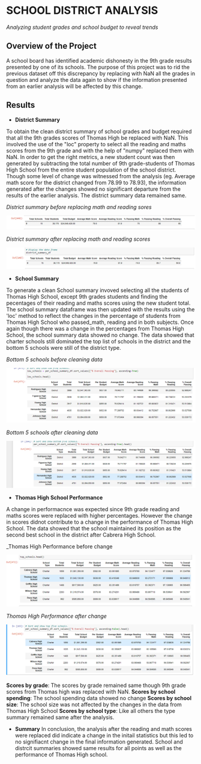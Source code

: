 # SCHOOL DISTRICT ANALYSIS
_Analyzing student grades and school budget to reveal trends_


## Overview of the Project
A school board has identified academic dishonesty in the 9th grade results presented by one of its schools. 
The purpose of this project was to rid the previous dataset off this discrepancy by replacing with NaN all the grades in question and analyze the data again to show if the information presented from an earlier analysis will be affected by this change.

## Results

* **District Summary**

To obtain the clean district summary of school grades and budget required that all the 9th grades scores of Thomas High be replaced with NaN. This involved the use of the "loc" property to select all the reading and maths scores from the 9th grade and with the help of "numpy" replaced them with NaN.
In order to get the right metrics, a new student count was then generated by subtracting the total number of 9th grade-students of Thomas High School from the entire student population of the school district.
Though some level of change was witnessed from the analysis (eg. Average math score for the district changed from 78.99 to 78.93), the information generated after the changes showed no significant departure from the results of the earlier analysis. The district summary data remained same.


_*District summary before replacing math and reading sores*_

![Alt text](https://github.com/emmanuelbrim/School_District_Analysis/blob/main/Resources/Dsummaryoriginal.PNG)

_*District summary after replacing math and reading scores*_

![Alt text](https://github.com/emmanuelbrim/School_District_Analysis/blob/main/Resources/Dsummaryfinal.PNG)


* **School Summary**

To generate a clean School summary invoved selecting all the students of Thomas High School, except 9th grades students and finding the pecentages of their reading and maths scores using the new student total. The school summary dataframe was then updated with the results using the 'loc' method to reflect the changes in the percentage of students from Thomas High School who passed_math, reading and in both subjects. 
Once again though there was a change in the percentages from Thomas High School, the school summary data showed no change. 
The data showed that charter schools still dominated the top list of schools in the district and the bottom 5 schools were still of the district type. 

_Bottom 5 schools before cleaning data_

![Alt text](https://github.com/emmanuelbrim/School_District_Analysis/blob/main/Resources/bottomschooloriginal.PNG)

_Bottom 5 schools after cleaning data_

![Alt text](https://github.com/emmanuelbrim/School_District_Analysis/blob/main/Resources/bottomschoolfinal.PNG)



* **Thomas High School Performance**

A change in performacnce was expected since 9th grade reading and maths scores were replaced with higher percentages. However the change in scores didnot contribute to a change in the performance of Thomas High School. The data showed that the school maintained its position as the second best school in the district after Cabrera High School. 

_Thomas High Performance before change

![Alt text](https://github.com/emmanuelbrim/School_District_Analysis/blob/main/Resources/topschoolsoriginal.PNG)


_Thomas High Performance after change_

![Alt text](https://github.com/emmanuelbrim/School_District_Analysis/blob/main/Resources/topschoolfinal.PNG)



 **Scores by grade**:
The scores by grade remained same though 9th grade scores from Thomas high was replaced with NaN. 
 **Scores by school spending**:
The school spending data showed no change
**Scores by school size**:
The school size was not affected by the changes in the data from Thomas High School
**Scores by school type**:
Like all others the type summary remained same after the analysis.



* **Summary**
In conclusion, the analysis after the reading and math scores were replaced did indicate a change in the initail statistics but this led to no signifiacnt change in the final information generated. School and distrcit summaries showed same results for all points as well as the performance of Thomas High school.  


